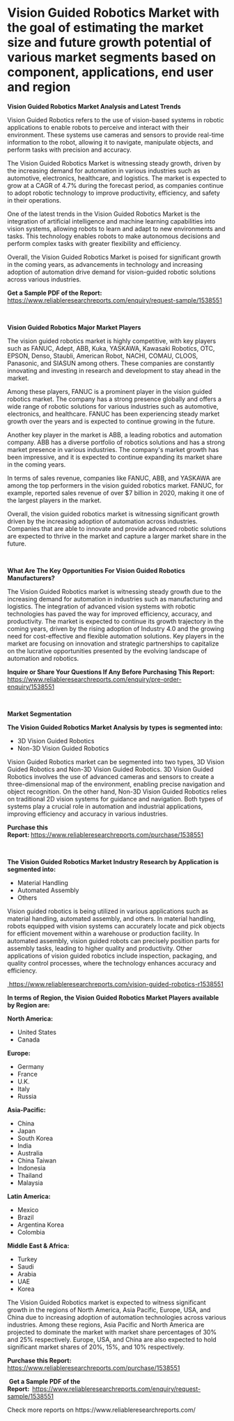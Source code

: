 <p><h1>Vision Guided Robotics Market with the goal of estimating the market size and future growth potential of various market segments based on component, applications, end user and region</h1></p><p><strong>Vision Guided Robotics Market Analysis and Latest Trends</strong></p>
<p><p>Vision Guided Robotics refers to the use of vision-based systems in robotic applications to enable robots to perceive and interact with their environment. These systems use cameras and sensors to provide real-time information to the robot, allowing it to navigate, manipulate objects, and perform tasks with precision and accuracy.</p><p>The Vision Guided Robotics Market is witnessing steady growth, driven by the increasing demand for automation in various industries such as automotive, electronics, healthcare, and logistics. The market is expected to grow at a CAGR of 4.7% during the forecast period, as companies continue to adopt robotic technology to improve productivity, efficiency, and safety in their operations.</p><p>One of the latest trends in the Vision Guided Robotics Market is the integration of artificial intelligence and machine learning capabilities into vision systems, allowing robots to learn and adapt to new environments and tasks. This technology enables robots to make autonomous decisions and perform complex tasks with greater flexibility and efficiency.</p><p>Overall, the Vision Guided Robotics Market is poised for significant growth in the coming years, as advancements in technology and increasing adoption of automation drive demand for vision-guided robotic solutions across various industries.</p></p>
<p><strong>Get a Sample PDF of the Report:&nbsp;</strong> <a href="https://www.reliableresearchreports.com/enquiry/request-sample/1538551">https://www.reliableresearchreports.com/enquiry/request-sample/1538551</a></p>
<p>&nbsp;</p>
<p><strong>Vision Guided Robotics Major Market Players</strong></p>
<p><p>The vision guided robotics market is highly competitive, with key players such as FANUC, Adept, ABB, Kuka, YASKAWA, Kawasaki Robotics, OTC, EPSON, Denso, Staubli, American Robot, NACHI, COMAU, CLOOS, Panasonic, and SIASUN among others. These companies are constantly innovating and investing in research and development to stay ahead in the market.</p><p>Among these players, FANUC is a prominent player in the vision guided robotics market. The company has a strong presence globally and offers a wide range of robotic solutions for various industries such as automotive, electronics, and healthcare. FANUC has been experiencing steady market growth over the years and is expected to continue growing in the future.</p><p>Another key player in the market is ABB, a leading robotics and automation company. ABB has a diverse portfolio of robotics solutions and has a strong market presence in various industries. The company's market growth has been impressive, and it is expected to continue expanding its market share in the coming years.</p><p>In terms of sales revenue, companies like FANUC, ABB, and YASKAWA are among the top performers in the vision guided robotics market. FANUC, for example, reported sales revenue of over $7 billion in 2020, making it one of the largest players in the market.</p><p>Overall, the vision guided robotics market is witnessing significant growth driven by the increasing adoption of automation across industries. Companies that are able to innovate and provide advanced robotic solutions are expected to thrive in the market and capture a larger market share in the future.</p></p>
<p>&nbsp;</p>
<p><strong>What Are The Key Opportunities For Vision Guided Robotics Manufacturers?</strong></p>
<p><p>The Vision Guided Robotics market is witnessing steady growth due to the increasing demand for automation in industries such as manufacturing and logistics. The integration of advanced vision systems with robotic technologies has paved the way for improved efficiency, accuracy, and productivity. The market is expected to continue its growth trajectory in the coming years, driven by the rising adoption of Industry 4.0 and the growing need for cost-effective and flexible automation solutions. Key players in the market are focusing on innovation and strategic partnerships to capitalize on the lucrative opportunities presented by the evolving landscape of automation and robotics.</p></p>
<p><strong>Inquire or Share Your Questions If Any Before Purchasing This Report:</strong> <a href="https://www.reliableresearchreports.com/enquiry/pre-order-enquiry/1538551">https://www.reliableresearchreports.com/enquiry/pre-order-enquiry/1538551</a></p>
<p>&nbsp;</p>
<p><strong>Market Segmentation</strong></p>
<p><strong>The Vision Guided Robotics Market Analysis by types is segmented into:</strong></p>
<p><ul><li>3D Vision Guided Robotics</li><li>Non-3D Vision Guided Robotics</li></ul></p>
<p><p>Vision Guided Robotics market can be segmented into two types, 3D Vision Guided Robotics and Non-3D Vision Guided Robotics. 3D Vision Guided Robotics involves the use of advanced cameras and sensors to create a three-dimensional map of the environment, enabling precise navigation and object recognition. On the other hand, Non-3D Vision Guided Robotics relies on traditional 2D vision systems for guidance and navigation. Both types of systems play a crucial role in automation and industrial applications, improving efficiency and accuracy in various industries.</p></p>
<p><strong>Purchase this Report:&nbsp;</strong><a href="https://www.reliableresearchreports.com/purchase/1538551">https://www.reliableresearchreports.com/purchase/1538551</a></p>
<p>&nbsp;</p>
<p><strong>The Vision Guided Robotics Market Industry Research by Application is segmented into:</strong></p>
<p><ul><li>Material Handling</li><li>Automated Assembly</li><li>Others</li></ul></p>
<p><p>Vision guided robotics is being utilized in various applications such as material handling, automated assembly, and others. In material handling, robots equipped with vision systems can accurately locate and pick objects for efficient movement within a warehouse or production facility. In automated assembly, vision guided robots can precisely position parts for assembly tasks, leading to higher quality and productivity. Other applications of vision guided robotics include inspection, packaging, and quality control processes, where the technology enhances accuracy and efficiency.</p></p>
<p><a href="https://www.reliableresearchreports.com/vision-guided-robotics-r1538551">&nbsp;https://www.reliableresearchreports.com/vision-guided-robotics-r1538551</a></p>
<p><strong>In terms of Region, the Vision Guided Robotics Market Players available by Region are:</strong></p>
<p>
    <p> <strong> North America: </strong>
        <ul>
            <li>United States</li>
            <li>Canada</li>
        </ul>
        </p> 
    <p> <strong> Europe: </strong>
        <ul>
            <li>Germany</li>
            <li>France</li>
            <li>U.K.</li>
            <li>Italy</li>
            <li>Russia</li>
        </ul>
        </p> 
    <p> <strong> Asia-Pacific: </strong>
        <ul>
            <li>China</li>
            <li>Japan</li>
            <li>South Korea</li>
            <li>India</li>
            <li>Australia</li>
            <li>China Taiwan</li>
            <li>Indonesia</li>
            <li>Thailand</li>
            <li>Malaysia</li>
        </ul>
        </p> 
    <p> <strong> Latin America: </strong>
        <ul>
            <li>Mexico</li>
            <li>Brazil</li>
            <li>Argentina Korea</li>
            <li>Colombia</li>
        </ul>
        </p> 
    <p> <strong> Middle East & Africa: </strong>
        <ul>
            <li>Turkey</li>
            <li>Saudi</li>
            <li>Arabia</li>
            <li>UAE</li>
            <li>Korea</li>
        </ul>
    </p>
    </p>
<p><p>The Vision Guided Robotics market is expected to witness significant growth in the regions of North America, Asia Pacific, Europe, USA, and China due to increasing adoption of automation technologies across various industries. Among these regions, Asia Pacific and North America are projected to dominate the market with market share percentages of 30% and 25% respectively. Europe, USA, and China are also expected to hold significant market shares of 20%, 15%, and 10% respectively.</p></p>
<p><strong>Purchase this Report: </strong><a href="https://www.reliableresearchreports.com/purchase/1538551">https://www.reliableresearchreports.com/purchase/1538551</a></p>
<p>&nbsp;<strong>Get a Sample PDF of the Report:&nbsp;&nbsp;</strong><a href="https://www.reliableresearchreports.com/enquiry/request-sample/1538551">https://www.reliableresearchreports.com/enquiry/request-sample/1538551</a></p>
<p><strong></strong></p>
<p>Check more reports on https://www.reliableresearchreports.com/</p>